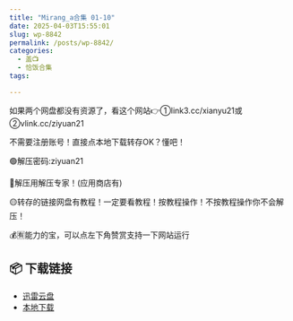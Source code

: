 ```yaml
---
title: "Mirang_a合集 01-10"
date: 2025-04-03T15:55:01
slug: wp-8842
permalink: /posts/wp-8842/
categories:
  - 盖📺
  - 恰饭合集
tags:

---
```


如果两个网盘都没有资源了，看这个网站👉①link3.cc/xianyu21或②vlink.cc/ziyuan21

不需要注册账号！直接点本地下载转存OK？懂吧！

🟢解压密码:ziyuan21

🔵解压用解压专家！(应用商店有)

🟡转存的链接网盘有教程！一定要看教程！按教程操作！不按教程操作你不会解压！

💰🈶能力的宝，可以点左下角赞赏支持一下网站运行

## 📦 下载链接
- [迅雷云盘](https://blziyuan21.com/pay-download/8842?key=aa2caa2d35&down_id=0)
- [本地下载](https://blziyuan21.com/pay-download/8842?key=aa2caa2d35&down_id=1)


